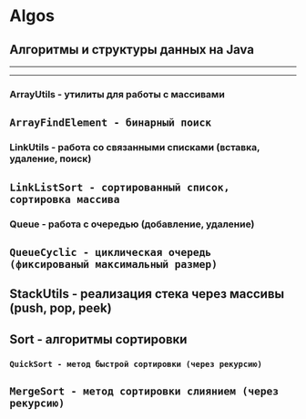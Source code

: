 # Algos  

## Алгоритмы и структуры данных на Java  
--------
--------

### ArrayUtils - утилиты для работы с массивами
`ArrayFindElement - бинарный поиск`
-------

### LinkUtils - работа со связанными списками (вставка, удаление, поиск)
`LinkListSort - сортированный список, сортировка массива`
-------
### Queue - работа с очередью (добавление, удаление)
`QueueCyclic - циклическая очередь (фиксированый максимальный размер)`
-------

StackUtils - реализация стека через массивы (push, pop, peek)
-------
Sort - алгоритмы сортировки 
------
### `QuickSort - метод быстрой сортировки (через рекурсию)`
`MergeSort - метод сортировки слиянием (через рекурсию)`
-------

